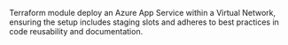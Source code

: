 Terraform module deploy an Azure App Service within a Virtual Network, ensuring the setup includes staging slots and adheres to best practices in code reusability and documentation.
